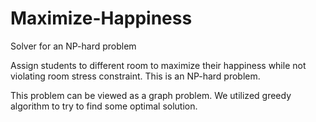 # Maximize-Happiness
Solver for an NP-hard problem

Assign students to different room to maximize their happiness while not violating room stress constraint. This is an NP-hard problem. 

This problem can be viewed as a graph problem. We utilized greedy algorithm to try to find some optimal solution.
